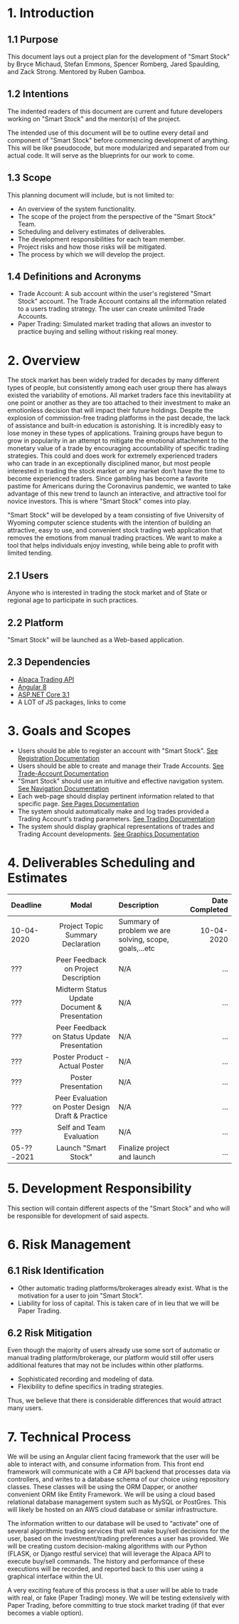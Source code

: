 # 1. Introduction

## 1.1 Purpose
This document lays out a project plan for the development of "Smart Stock" by Bryce Michaud, Stefan Emmons, Spencer Romberg, Jared Spaulding, and Zack Strong. Mentored by Ruben Gamboa.

## 1.2 Intentions
The indented readers of this document are current and future developers working on "Smart Stock" and the mentor(s) of the project.

The intended use of this document will be to outline every detail and component of "Smart Stock" before commencing development of anything. This will be like pseudocode, but more modularized and separated from our actual code. It will serve as the blueprints for our work to come. 

## 1.3 Scope
This planning document will include, but is not limited to:

- An overview of the system functionality.
- The scope of the project from the perspective of the "Smart Stock" Team.
- Scheduling and delivery estimates of deliverables.
- The development responsibilities for each team member.
- Project risks and how those risks will be mitigated.
- The process by which we will develop the project.

## 1.4 Definitions and Acronyms

- Trade Account: A sub account within the user's registered "Smart Stock" account. The Trade Account contains all the information related to a users trading strategy. The user can create unlimited Trade Accounts.
- Paper Trading: Simulated market trading that allows an investor to practice buying and selling without risking real money.

# 2. Overview
The stock market has been widely traded for decades by many different types of people, but consistently among each user group there has always existed the variability of emotions. All market traders face this inevitability at one point or another as they are too attached to their investment to make an emotionless decision that will impact their future holdings. Despite the explosion of commission-free trading platforms in the past decade, the lack of assistance and built-in education is astonishing. It is incredibly easy to lose money in these types of applications. Training groups have begun to grow in popularity in an attempt to mitigate the emotional attachment to the monetary value of a trade by encouraging accountability of specific trading strategies. This could and does work for extremely experienced traders who can trade in an exceptionally disciplined manor, but most people interested in trading the stock market or any market don’t have the time to become experienced traders. Since gambling has become a favorite pastime for Americans during the Coronavirus pandemic, we wanted to take advantage of this new trend to launch an interactive, and attractive tool for novice investors. This is where "Smart Stock" comes into play. 

"Smart Stock" will be developed by a team consisting of five University of Wyoming computer science students with the intention of building an attractive, easy to use, and convenient stock trading web application that removes the emotions from manual trading practices. We want to make a tool that helps individuals enjoy investing, while being able to profit with limited tending. 

## 2.1 Users
Anyone who is interested in trading the stock market and of State or regional age to participate in such practices.

## 2.2 Platform
"Smart Stock" will be launched as a Web-based application.

## 2.3 Dependencies

 - [Alpaca Trading API](https://alpaca.markets)  
 - [Angular 8](https://www.javatpoint.com/angular-8)  
 - [ASP.NET Core 3.1](https://docs.microsoft.com/en-us/aspnet/core/release-notes/aspnetcore-3.1?view=aspnetcore-3.1)  
 - A LOT of JS packages, links to come  

# 3. Goals and Scopes

- Users should be able to register an account with "Smart Stock". [See Registration Documentation](https://github.com/jspauldo98/smart_stock/blob/master/Docs/Registration/Registration.md)
- Users should be able to create and manage their Trade Accounts. [See Trade-Account Documentation](https://github.com/jspauldo98/smart_stock/blob/master/Docs/Trade-Account/Trade-Account.md)
- "Smart Stock" should use an intuitive and effective navigation system. [See Navigation Documentation](https://github.com/jspauldo98/smart_stock/blob/master/Docs/Navigation/Navigation.md)
- Each web-page should display pertinent information related to that specific page. [See Pages Documentation](https://github.com/jspauldo98/smart_stock/blob/master/Docs/Pages/Pages.md)
- The system should automatically make and log trades provided a Trading Account's trading parameters. [See Trading Documentation](https://github.com/jspauldo98/smart_stock/blob/master/Docs/Trading/Trading.md)
- The system should display graphical representations of trades and Trading Account developments. [See Graphics Documentation](https://github.com/jspauldo98/smart_stock/blob/master/Docs/Graphics/Graphics.md)

# 4. Deliverables Scheduling and Estimates

| Deadline | Modal | Description | Date Completed |
| :---------- | :---: | :---------- | -------------: |
| 10-04-2020 | Project Topic Summary Declaration | Summary of problem we are solving, scope, goals,...etc | 10-04-2020 |
| ??? | Peer Feedback on Project Description | N/A | ... |
| ??? | Midterm Status Update Document & Presentation | N/A | ... |
| ??? | Peer Feedback on Status Update Presentation | N/A | ... |
| ??? | Poster Product - Actual Poster | N/A | ... |
| ??? | Poster Presentation | N/A | ... |
| ??? | Peer Evaluation on Poster Design Draft & Practice | N/A | ... |
| ??? | Self and Team Evaluation | N/A | ... |
| 05-??-2021 | Launch "Smart Stock" | Finalize project and launch | ... |

# 5. Development Responsibility
This section will contain different aspects of the "Smart Stock" and who will be responsible for development of said aspects.

# 6. Risk Management
## 6.1 Risk Identification

- Other automatic trading platforms/brokerages already exist. What is the motivation for a user to join "Smart Stock".
- Liability for loss of capital. This is taken care of in lieu that we will be Paper Trading. 

## 6.2 Risk Mitigation
Even though the majority of users already use some sort of automatic or manual trading platform/brokerage, our platform would still offer users additional features that may not be includes within other platforms.

- Sophisticated recording and modeling of data.
- Flexibility to define specifics in trading strategies.

Thus, we believe that there is considerable differences that would attract many users.

# 7. Technical Process
We will be using an Angular client facing framework that the user will be able to interact with, and consume information from. This front end framework will communicate with a C# API backend that processes data via controllers, and writes to a database schema of our choice using repository classes. These classes will be using the ORM Dapper, or another convenient ORM like Entity Framework. We will be using a cloud based relational database management system such as MySQL or PostGres. This will likely be hosted on an AWS cloud database or similar infrastructure.

The information written to our database will be used to “activate” one of several algorithmic trading services that will make buy/sell decisions for the user, based on the investment/trading preferences a user has provided. We will be creating custom decision-making algorithms with our Python (FLASK, or Django restful service) that will leverage the Alpaca API to execute buy/sell commands. The history and performance of these executions will be recorded, and reported back to this user using a graphical interface within the UI.

A very exciting feature of this process is that a user will be able to trade with real, or fake (Paper Trading) money. We will be testing extensively with Paper Trading, before committing to true stock market trading (if that ever becomes a viable option). 